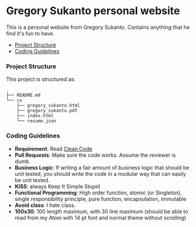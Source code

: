 # Gregory Sukanto personal website

This is a personal website from Gregory Sukanto. Contains anything that he find it's fun to have.

- [Project Structure](#project-structure)
- [Coding Guidelines](#coding-guidelines)


### Project Structure

This project is structured as:

```
.
├── README.md
└── cv
    ├── gregory_sukanto.html
    ├── gregory_sukanto.pdf
    ├── index.html
    └── resume.json
```

### Coding Guidelines

- **Requirement**: Read [Clean Code](https://www.amazon.com/Clean-Code-Handbook-Software-Craftsmanship/dp/0132350882)
- **Pull Requests**: Make sure the code works. Assume the reviewer is dumb.
- **Business Logic**: If writing a fair amount of business logic that should be unit tested, you should write the code in a modular way that can easily be unit tested.
- **KISS**: always Keep It Simple Stupid
- **Functional Programming**: High order function, atomic (or Singleton),  single responsibility principle, pure function, encapsulation, immutable
- **Avoid class**: I hate class.
- **100x30**: 100 length maximum, with 30 line maximum (should be able to read from my Atom with 14 pt font and normal theme without scrolling)
